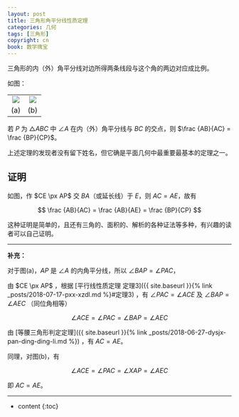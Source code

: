 ```yaml
---
layout: post
title: 三角形角平分线性质定理
categories: 几何
tags: [三角形]
copyright: cn
book: 数学瑰宝
---
```


三角形的内（外）角平分线对边所得两条线段与这个角的两边对应成比例。

如图：

|||
|:--:|:--:|
|<img src="{{ site.baseurl }}{% link /pic/sjx-jiao-ping-fen-xian-xzdl/a.svg %}"/>|<img src="{{ site.baseurl }}{% link /pic/sjx-jiao-ping-fen-xian-xzdl/b.svg %}"/>|
| (a) | (b) |

若 $P$ 为 $\triangle ABC$ 中 $\angle A$ 在内（外）角平分线与 $BC$ 的交点，则 $\frac {AB}{AC} = \frac {BP}{CP}$。

上述定理的发现者没有留下姓名，但它确是平面几何中最重要最基本的定理之一。

<!--more-->

## 证明

如图，作 $CE \px AP$ 交 $BA$（或延长线）于 $E$，则 $AC = AE$，故有

$$ \frac {AB}{AC} = \frac {AB}{AE} = \frac {BP}{CP} $$

这种证明是简单的，且还有三角的、面积的、解析的各种证法等多种，有兴趣的读者可以自己证明。

---

**补充：**

对于图(a)，$AP$ 是 $\angle A$ 的内角平分线，所以 $\angle BAP = \angle PAC$，

由 $CE \px AP$ ，根据 [平行线性质定理 定理3]({{ site.baseurl }}{% link _posts/2018-07-17-pxx-xzdl.md %}#定理3) ，有 $\angle PAC = \angle ACE$  及  $\angle BAP = \angle AEC$ （同位角相等）

$$ \angle ACE = \angle PAC = \angle BAP = \angle AEC $$

由 [等腰三角形判定定理]({{ site.baseurl }}{% link _posts/2018-06-27-dysjx-pan-ding-ding-li.md %}) ，有 $AC = AE$。

同理，对图(b)，有

$$ \angle ACE = \angle PAC = \angle XAP = \angle AEC $$

即  $AC = AE$。

---


* content
{:toc}
